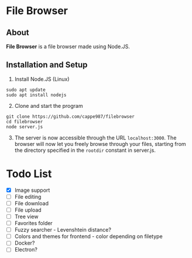 # File Browser
## About

**File Browser** is a file browser made using Node.JS.

## Installation and Setup 

1. Install Node.JS (Linux)
```
sudo apt update
sudo apt install nodejs
```

2. Clone and start the program
```
git clone https://github.com/cappe987/filebrowser
cd filebrowser
node server.js
```

3. The server is now accessible through the URL `localhost:3000`. The browser will now let you freely browse through your files, starting from the directory specified in the `rootdir` constant in server.js.

# Todo List

- [X] Image support
- [ ] File editing
- [ ] File download
- [ ] File upload
- [ ] Tree view
- [ ] Favorites folder
- [ ] Fuzzy searcher - Levenshtein distance?
- [ ] Colors and themes for frontend - color depending on filetype
- [ ] Docker?
- [ ] Electron?
